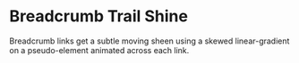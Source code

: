 # Breadcrumb Trail Shine

Breadcrumb links get a subtle moving sheen using a skewed linear-gradient on a pseudo-element animated across each link.
